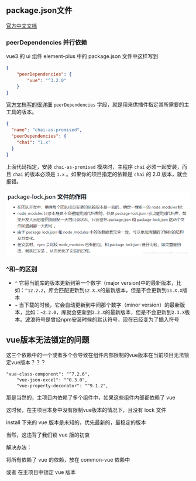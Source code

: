 ## package.json文件
[官方中文文档](http://javascript.ruanyifeng.com/nodejs/packagejson.html)

### peerDependencies 并行依赖
vue3 的 ui 组件 element-plus 中的 package.json 文件中这样写到
```json
{
    "peerDependencies": {
        "vue": "^3.2.0"
    }
}
```
[官方文档写的很详细](http://javascript.ruanyifeng.com/nodejs/packagejson.html)
`peerDependencies` 字段，就是用来供插件指定其所需要的主工具的版本。

```json
{
  "name": "chai-as-promised",
  "peerDependencies": {
    "chai": "1.x"
  }
}
```
上面代码指定，安装 `chai-as-promised` 模块时，主程序 `chai` 必须一起安装，而且 `chai` 的版本必须是 `1.x` 。如果你的项目指定的依赖是 `chai` 的 2.0 版本，就会报错。

### 
![](../../images/package-lock.png)

### ^和~的区别

- `^` 它将当前库的版本更新到第一个数字（major version)中的最新版本，比如：`^12.2.2`，库会匹配更新到`12.X.X`的最新版本，但是不会更新到`13.X.X`版本
- `~` 当下载的时候，它会自动更新到中间那个数字（minor version）的最新版本，比如：`~2.2.0`，库就会更新到`2.2.X`的最新版本，但是不会更新到`2.3.X`版本。波浪符号是曾经npm安装时候的默认符号，现在已经变为了插入符号


## vue版本无法锁定的问题
这三个依赖中的一个或者多个会导致在组件内部限制的vue版本在当前项目无法锁定vue版本？？？
```
"vue-class-component": "^7.2.6",
    "vue-json-excel": "^0.3.0",
    "vue-property-decorator": "^9.1.2",
```

那是当然的，主项目内依赖了多个组件中，如果这些组件内部都依赖了 vue 

这时候，在主项目本身中没有限制vue版本的情况下，且没有 lock 文件

install 下来的 vue 版本是未知的，优先最新的，最稳定的版本

当然，这违背了我们锁 vue 版的初衷

解决办法：

将所有依赖了 vue 的依赖，放在 common-vue 依赖中

或者 在主项目中锁定 vue 版本